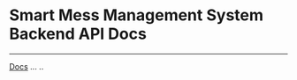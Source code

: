 # Smart Mess Management System Backend API Docs
---
[Docs](https://sakshamchhimwal.github.io/Smart_Mess_Backend/#/)
...
..
